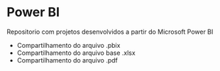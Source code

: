 # Power BI
 Repositorio com projetos desenvolvidos a partir do Microsoft Power BI
 
* Compartilhamento do arquivo .pbix
* Compartilhamento do arquivo base .xlsx
* Compartilhamento do arquivo .pdf
